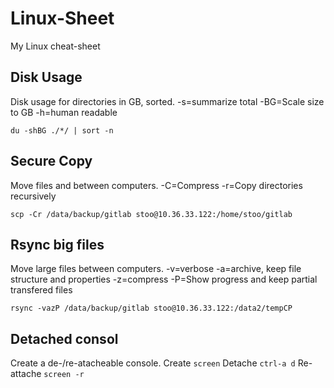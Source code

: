 # Linux-Sheet
My Linux cheat-sheet
## Disk Usage
Disk usage for directories in GB, sorted.
-s=summarize total -BG=Scale size to GB  -h=human readable

`du -shBG ./*/ | sort -n`
## Secure Copy
Move files and between computers.
-C=Compress -r=Copy directories recursively

`scp -Cr /data/backup/gitlab stoo@10.36.33.122:/home/stoo/gitlab`
## Rsync big files
Move large files between computers.
-v=verbose -a=archive, keep file structure and properties -z=compress -P=Show progress and keep partial transfered files

`rsync -vazP /data/backup/gitlab stoo@10.36.33.122:/data2/tempCP`

## Detached consol
Create a de-/re-atacheable console.
Create `screen`
Detache `ctrl-a d`
Re-attache `screen -r`
